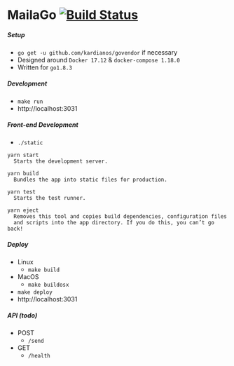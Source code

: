 # MailaGo [![Build Status](https://travis-ci.org/asciifaceman/mailago.svg?branch=master)](https://travis-ci.org/asciifaceman/mailago)

##### Setup
- `go get -u github.com/kardianos/govendor` if necessary
- Designed around `Docker 17.12` & `docker-compose 1.18.0`
- Written for `go1.8.3`

##### Development
- `make run`
- http://localhost:3031

##### Front-end Development
- `./static`

```
yarn start
  Starts the development server.

yarn build
  Bundles the app into static files for production.

yarn test
  Starts the test runner.

yarn eject
  Removes this tool and copies build dependencies, configuration files
  and scripts into the app directory. If you do this, you can’t go back!
```

##### Deploy
- Linux
    - `make build`
- MacOS
    - `make buildosx`
- `make deploy`
- http://localhost:3031
##### API (todo)
- POST
    - `/send` 
- GET
    - `/health`
